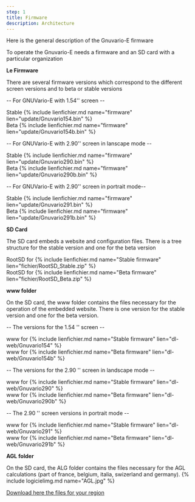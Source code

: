 ```yaml
---
step: 1
title: Firmware
description: Architecture
---
```


Here is the general description of the Gnuvario-E firmware

To operate the Gnuvario-E needs a firmware and an SD card with a particular organization

**Le Firmware**      
   
There are several firmware versions which correspond to the different screen versions and to beta or stable versions
   
-- For GNUVario-E with 1.54'' screen     --

Stable {% include lienfichier.md name="firmware" lien="update/Gnuvario154.bin" %}     
Beta {% include lienfichier.md name="firmware" lien="update/Gnuvario154b.bin" %} 

-- For GNUVario-E with 2.90'' screen in lanscape mode   --

Stable {% include lienfichier.md name="firmware" lien="update/Gnuvario290.bin" %}      
Beta {% include lienfichier.md name="firmware" lien="update/Gnuvario290b.bin" %} 

-- For GNUVario-E with 2.90'' screen in portrait mode-- 

Stable {% include lienfichier.md name="firmware" lien="update/Gnuvario291.bin" %}    
Beta {% include lienfichier.md name="firmware" lien="update/Gnuvario291b.bin" %}       

**SD Card**     

The SD card embeds a website and configuration files. There is a tree structure for the stable version and one for the beta version

RootSD for {% include lienfichier.md name="Stable firmware" lien="fichier/RootSD_Stable.zip" %}     
RootSD for {% include lienfichier.md name="Beta firmware" lien="fichier/RootSD_Beta.zip" %}    

**www folder**     

On the SD card, the www folder contains the files necessary for the operation of the embedded website. There is one version for the stable version and one for the beta version.

-- The versions for the 1.54 '' screen     --
   
www for {% include lienfichier.md name="Stable firmware" lien="dl-web/Gnuvario154" %}     
www for {% include lienfichier.md name="Beta firmware" lien="dl-web/Gnuvario154b" %}    

-- The versions for the 2.90 '' screen in landscape mode   --   
   
www for {% include lienfichier.md name="Stable firmware" lien="dl-web/Gnuvario290" %}     
www for {% include lienfichier.md name="Beta firmware" lien="dl-web/Gnuvario290b" %}    

--  The 2.90 '' screen versions in portrait mode   --    

www for {% include lienfichier.md name="Stable firmware" lien="dl-web/Gnuvario291" %}     
www for {% include lienfichier.md name="Beta firmware" lien="dl-web/Gnuvario291b" %}    

**AGL folder**

On the SD card, the ALG folder contains the files necessary for the AGL calculations (part of france, belgium, italia, swizerland and germany).
{% include logicielimg.md name="AGL.jpg" %}

[Download here the files for your region](https://vps.skybean.eu/agl/)
